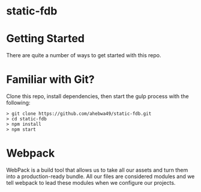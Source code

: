 # static-fdb

# Getting Started

There are quite a number of ways to get started with this repo.

# Familiar with Git?
Clone this repo, install dependencies, then start the gulp process with
the following:

```
> git clone https://github.com/ahebwa49/static-fdb.git
> cd static-fdb
> npm install
> npm start
```


# Webpack
WebPack is a build tool that allows us to take all our assets and turn them into a production-ready bundle. All our files are considered modules and we tell webpack to lead these modules when we configure our projects.